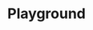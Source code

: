 ---
title: "Playground"
description: "Playground is a collection of interactive examples showcasing Aurelia's capabilities. You can edit the examples and see the changes in real time."
url: "/playground/"
type: "playground"
examples:
  - title: "Hello, world!"
    description: "The message \"Hello, world!\" is defined in the `src/my-app.ts` file and then rendered in the `src/my-app.html` file."
    url: "https://stackblitz.com/edit/au2-hello-world-example?embed=1&file=src%2Fmy-app.html&hideExplorer=1"
    
  - title: "Character Counter"
    description: "The character counter is defined in the `src/character-counter.ts` file and then rendered in the `src/character-counter.html` file. Showcasing the use of form element binding, computed getters, and UI rendering."
    url: "https://stackblitz.com/edit/au2-character-counter?embed=1&file=src%2Fcharacter-counter.ts&hideExplorer=1"
    
  - title: "Weather App"
    description: "The weather app is defined in the `src/weather-component.ts` file and then rendered in the `src/weather-component.html` file."
    url: "https://stackblitz.com/edit/au2-weather?embed=1&file=src/weather-component.ts&hideExplorer=1"
    
  - title: "Real Time Clock"
    description: "The clock is defined in the `src/real-time-clock.ts` file and then rendered in the `src/real-time-clock.html` file. Styles for the clock are defined in the `src/real-time-clock.css` file. This example demonstrates Aurelia's ability to update the UI in real time."
    url: "https://stackblitz.com/edit/au2-real-time-clock?embed=1&file=src%2Freal-time-clock.ts&hideExplorer=1"
    
  - title: "Particle System"
    description: "The particle system is defined in the `src/particle-system.ts` file and then rendered in the `src/particle-system.html` file. Styles for the particle system are defined in the `src/particle-system.css` file. This example demonstrates Aurelia's ability to render complex UI elements and animate them in real time."
    url: "https://stackblitz.com/edit/au2-particle-system?embed=1&file=src%2Fparticle-system.ts&hideExplorer=1"
    
  - title: "Whack a Mole Game"
    description: "The whack a mole game is defined in the `src/whack-a-mole.ts` file and then rendered in the `src/whack-a-mole.html` file. Styles for the whack a mole game are defined in the `src/whack-a-mole.css` file. This example demonstrates Aurelia's ability to build simple games."
    url: "https://stackblitz.com/edit/au2-whack-a-mole?embed=1&file=src%2Fwhack-a-mole.ts&hideExplorer=1"
---